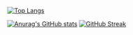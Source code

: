[![Top Langs](https://github-readme-stats.vercel.app/api/top-langs/?username=ShallowFeather&hide=html,C,Makefile,CMake,Roff,Shell&show_icons=true&theme=radical)](https://github.com/anuraghazra/github-readme-stats)


[![Anurag's GitHub stats](https://github-readme-stats.vercel.app/api?username=ShallowFeather&show_icons=true&theme=radical)](https://github.com/anuraghazra/github-readme-stats)
[![GitHub Streak](https://github-readme-streak-stats.herokuapp.com?user=ShallowFeather&theme=vue-dark&background=00360F)](https://git.io/streak-stats)
